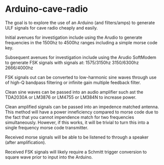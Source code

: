 # Arduino-cave-radio
The goal is to explore the use of an Arduino (and filters/amps) to generate ULF signals for cave radio cheaply and easily. 

Initial avenues for investigation include using the Arudio to generate frequencies in the 1500hz to 4500hz ranges including a simple 
morse code key.

Subsequent avenues for investigation include using the Arudio SoftModem to generate FSK signals with signals at: 
1575/3150hz
3150/6300hz
2666/4000hz

FSK signals out can be converted to low-harmonic sine waves through use of high-Q bandpass filtering or infinite gain multiple feedback filter. 

Clean sine waves can be passed into an audio amplifier such ast the TDA2030A or LM3876 or LM4755 or LM384N to increase power.

Clean amplified signals can be passed into an impedence matched antenna. This method will have a power inneficiency compared to morse code
due to the fact that you cannot impendence match for two frequencies simultaneously. However, if this works, it will be trivial to turn 
this into a single frequency morse code transmitter. 

Received morse signals will be able to be listened to through a speaker (after amplification). 

Received FSK signals will likely require a Schmitt trigger conversion to square wave prior to input into the Arduino.
